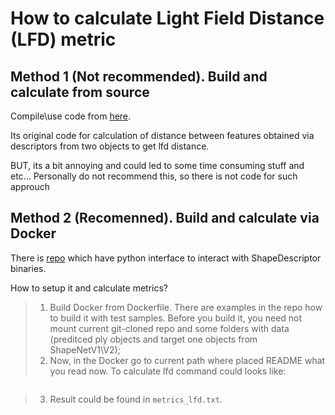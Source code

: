 # How to calculate Light Field Distance (LFD) metric

## Method 1 (Not recommended). Build and calculate from source
Compile\use code from [here](https://github.com/Sunwinds/ShapeDescriptor).

Its original code for calculation of distance between features obtained via descriptors from two objects to get lfd distance.

BUT, its a bit annoying and could led to some time consuming stuff and etc... 
Personally do not recommend this, so there is not code for such approuch

## Method 2 (Recomenned). Build and calculate via Docker
There is [repo](https://github.com/TaplierShiru/light-field-distance) which have python interface to interact with ShapeDescriptor binaries.

How to setup it and calculate metrics?
> 1. Build Docker from Dockerfile. There are examples in the repo how to build it with test samples. Before you build it, you need not mount current git-cloned repo and some folders with data (preditced ply objects and target one objects from ShapeNetV1\V2);
> 2. Now, in the Docker go to current path where placed README what you read now. To calculate lfd command could looks like:
```bash

```
> 3. Result could be found in `metrics_lfd.txt`.